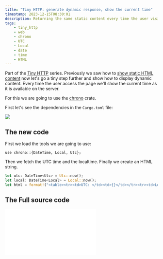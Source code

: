 ```yaml
---
title: "Tiny HTTP: generate dynamic response, show the current time"
timestamp: 2023-12-15T08:30:01
description: Returning the same static content every time the user visits is boring. Generating dynamic content is a bit more interesting.
tags:
    - tiny_http
    - web
    - chrono
    - UTC
    - Local
    - date
    - time
    - HTML
---
```


Part of the [Tiny HTTP](/tiny-http) series. Previously we saw how to [show static HTML content](/tiny-http-hello-world) now let's go a tiny step further and show how to
display dynamic content. Every time the user access the page we'll show the current time as it is available on the server.

For this we are going to use the [chrono](https://crates.io/crates/chrono) crate.

First let's see the dependencies in the `Cargo.toml` file:

![](examples/tiny-http/show-time/Cargo.toml)


## The new code

First we load the tools we are going to use:

```
use chrono::{DateTime, Local, Utc};
```

Then we fetch the UTC time and the localtime. Finally we create an HTML string.

```rust
let utc: DateTime<Utc> = Utc::now();
let local: DateTime<Local> = Local::now();
let html = format!("<table><tr><td>UTC: </td><td>{}</td></tr><tr><td>Localtime: </td><td>{}</td></tr></table>", utc, local);
```

## The Full source code

![](examples/tiny-http/show-time/src/main.rs)



